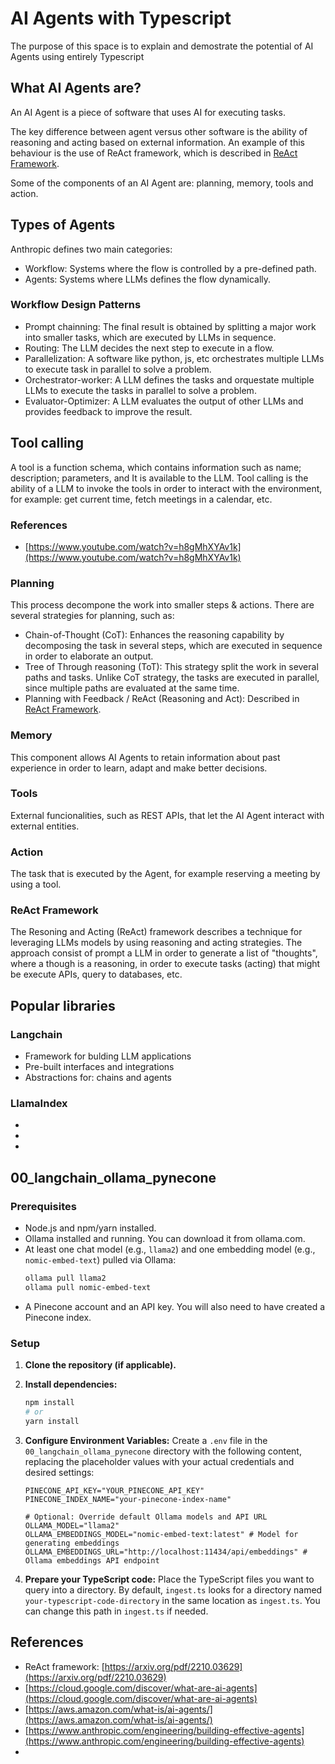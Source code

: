# AI Agents with Typescript

The purpose of this space is to explain and demostrate the potential of AI Agents using entirely Typescript

## What AI Agents are?

An AI Agent is a piece of software that uses AI for executing tasks. 

The key difference between agent versus other software is the ability of reasoning and acting based on external information. An example of this behaviour is the use of ReAct framework, which is described in [ReAct Framework](##reAct-framework).

Some of the components of an AI Agent are: planning, memory, tools and action.

## Types of Agents

Anthropic defines two main categories:
- Workflow: Systems where the flow is controlled by a pre-defined path.
- Agents: Systems where LLMs defines the flow dynamically.

### Workflow Design Patterns

- Prompt chainning: The final result is obtained by splitting a major work into smaller tasks, which are executed by LLMs in sequence.
- Routing: The LLM decides the next step to execute in a flow.
- Parallelization: A software like python, js, etc orchestrates multiple LLMs to execute task in parallel to solve a problem.
- Orchestrator-worker: A LLM defines the tasks and orquestate multiple LLMs to execute the tasks in parallel to solve a problem.
- Evaluator-Optimizer: A LLM evaluates the output of other LLMs and provides feedback to improve the result.


## Tool calling

A tool is a function schema, which contains information such as name; description; parameters, and It is available to the LLM.
Tool calling is the ability of a LLM to invoke the tools in order to interact with the environment, for example: get current time, fetch meetings in a calendar, etc.



### References
- [https://www.youtube.com/watch?v=h8gMhXYAv1k](https://www.youtube.com/watch?v=h8gMhXYAv1k)


### Planning

This process decompone the work into smaller steps & actions. There are several strategies for planning, such as:
- Chain-of-Thought (CoT): Enhances the reasoning capability by decomposing the task in several steps, which are executed in sequence in order to elaborate an output.
- Tree of Through reasoning (ToT): This strategy split the work in several paths and tasks. Unlike CoT strategy, the tasks are executed in parallel, since multiple paths are evaluated at the same time.
- Planning with Feedback / ReAct (Reasoning and Act): Described in [ReAct Framework](##reAct-framework).

### Memory

This component allows AI Agents to retain information about past experience in order to learn, adapt and make better decisions.

### Tools

External funcionalities, such as REST APIs, that let the AI Agent interact with external entities.

### Action

The task that is executed by the Agent, for example reserving a meeting by using a tool.

### ReAct Framework

The Resoning and Acting (ReAct) framework describes a technique for leveraging LLMs models by using reasoning and acting strategies. 
The approach consist of prompt a LLM in order to generate a list of "thoughts", where a though is a reasoning, in order to execute tasks (acting) that might be execute APIs, query to databases, etc.

## Popular libraries

### Langchain
- Framework for bulding LLM applications
- Pre-built interfaces and integrations
- Abstractions for: chains and agents

### LlamaIndex
-
-
-

## 00_langchain_ollama_pynecone

### Prerequisites

*   Node.js and npm/yarn installed.
*   Ollama installed and running. You can download it from ollama.com.
*   At least one chat model (e.g., `llama2`) and one embedding model (e.g., `nomic-embed-text`) pulled via Ollama:
    ```bash
    ollama pull llama2
    ollama pull nomic-embed-text
    ```
*   A Pinecone account and an API key. You will also need to have created a Pinecone index.

### Setup

1.  **Clone the repository (if applicable).**
2.  **Install dependencies:**
    ```bash
    npm install
    # or
    yarn install
    ```
3.  **Configure Environment Variables:**
    Create a `.env` file in the `00_langchain_ollama_pynecone` directory with the following content, replacing the placeholder values with your actual credentials and desired settings:

    ```env
    PINECONE_API_KEY="YOUR_PINECONE_API_KEY"
    PINECONE_INDEX_NAME="your-pinecone-index-name"

    # Optional: Override default Ollama models and API URL
    OLLAMA_MODEL="llama2"
    OLLAMA_EMBEDDINGS_MODEL="nomic-embed-text:latest" # Model for generating embeddings
    OLLAMA_EMBEDDINGS_URL="http://localhost:11434/api/embeddings" # Ollama embeddings API endpoint
    ```

4.  **Prepare your TypeScript code:**
    Place the TypeScript files you want to query into a directory. By default, `ingest.ts` looks for a directory named `your-typescript-code-directory` in the same location as `ingest.ts`. You can change this path in `ingest.ts` if needed.


## References
- ReAct framework: [https://arxiv.org/pdf/2210.03629](https://arxiv.org/pdf/2210.03629)
- [https://cloud.google.com/discover/what-are-ai-agents](https://cloud.google.com/discover/what-are-ai-agents)
- [https://aws.amazon.com/what-is/ai-agents/](https://aws.amazon.com/what-is/ai-agents/)
- [https://www.anthropic.com/engineering/building-effective-agents](https://www.anthropic.com/engineering/building-effective-agents)
- 